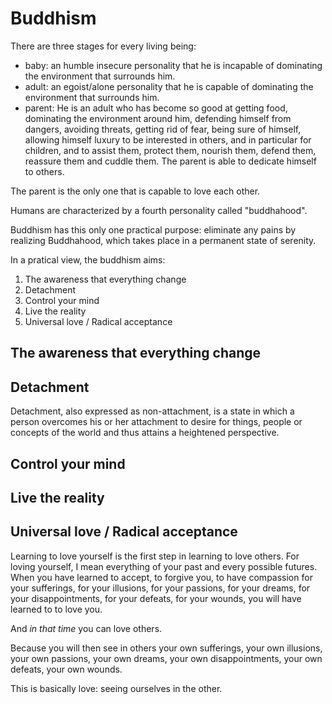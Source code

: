 # Buddhism

There are three stages for every living being:
* baby: an humble insecure personality that he is incapable of dominating the environment that surrounds him.
* adult: an egoist/alone personality that he is capable of dominating the environment that surrounds him.
* parent: He is an adult who has become so good at getting food, dominating the environment around him, defending himself from dangers, avoiding threats, getting rid of fear, being sure of himself, allowing himself luxury to be interested in others, and in particular for children, and to assist them, protect them, nourish them, defend them, reassure them and cuddle them. The parent is able to dedicate himself to others.

The parent is the only one that is capable to love each other.

Humans are characterized by a fourth personality called "buddhahood".

Buddhism has this only one practical purpose: eliminate any pains by realizing Buddhahood, which takes place in a permanent state of serenity.

In a pratical view, the buddhism aims:
1. The awareness that everything change
2. Detachment
3. Control your mind
4. Live the reality
5. Universal love / Radical acceptance

## The awareness that everything change

## Detachment
Detachment, also expressed as non-attachment, is a state in which a person overcomes his or her attachment to desire for things, people or concepts of the world and thus attains a heightened perspective.

## Control your mind

## Live the reality

## Universal love / Radical acceptance
Learning to love yourself is the first step in learning to love others. For loving yourself, I mean everything of your past and every possible futures.
When you have learned to accept, to forgive you, to have compassion for your sufferings, for your illusions, for your passions, for your dreams, for your disappointments, for your defeats, for your wounds, you will have learned to to love you.

And *in that time* you can love others.

Because you will then see in others your own sufferings, your own illusions, your own passions, your own dreams, your own disappointments, your own defeats, your own wounds.

This is basically love: seeing ourselves in the other.